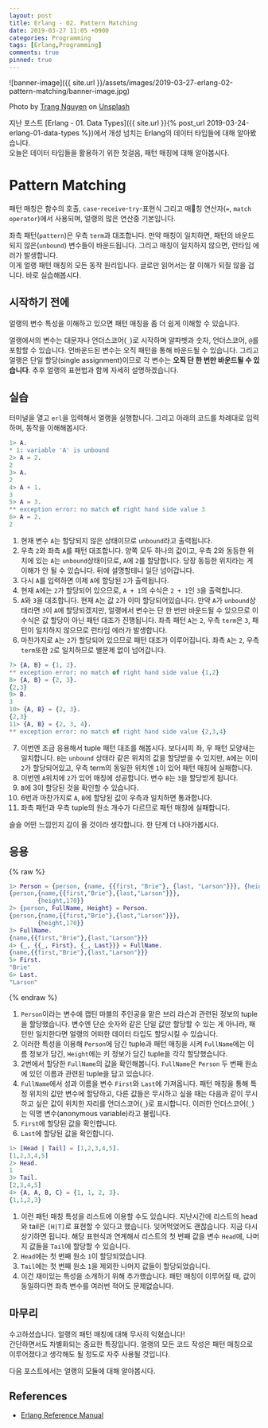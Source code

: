 ```yaml
---
layout: post
title: Erlang - 02. Pattern Matching
date: 2019-03-27 11:05 +0900
categories: Programming
tags: [Erlang,Programming]
comments: true
pinned: true
---
```


![banner-image]({{ site.url }}/assets/images/2019-03-27-erlang-02-pattern-matching/banner-image.jpg)

Photo by [Trang Nguyen](https://unsplash.com/photos/drke6MEs8Gg?utm_source=unsplash&utm_medium=referral&utm_content=creditCopyText) on [Unsplash](https://unsplash.com/search/photos/pattern?utm_source=unsplash&utm_medium=referral&utm_content=creditCopyText)

지난 포스트 [Erlang - 01. Data Types]({{ site.url }}{% post_url 2019-03-24-erlang-01-data-types %})에서 개성 넘치는 Erlang의 데이터 타입들에 대해 알아봤습니다.  
오늘은 데이터 타입들을 활용하기 위한 첫걸음, 패턴 매칭에 대해 알아봅시다.

# Pattern Matching

패턴 매칭은 함수의 호출, `case`-`receive`-`try`-표현식 그리고 매칭 연산자(`=`, `match operator`)에서 사용되며, 얼랭의 많은 연산중 기본입니다.

좌측 패턴(`pattern`)은 우측 `term`과 대조합니다. 만약 매칭이 일치하면, 패턴의 바운드되지 않은(`unbound`) 변수들이 바운드됩니다. 그리고 매칭이 일치하지 않으면, 런타임 에러가 발생합니다.  
이게 얼랭 패턴 매칭의 모든 동작 원리입니다. 글로만 읽어서는 잘 이해가 되질 않을 겁니다. 바로 실습해봅시다.

## 시작하기 전에

얼랭의 변수 특성을 이해하고 있으면 패턴 매칭을 좀 더 쉽게 이해할 수 있습니다.

얼랭에서의 변수는 대문자나 언더스코어(`_`)로 시작하며 알파벳과 숫자, 언더스코어, `@`를 포함할 수 있습니다. 언바운드된 변수는 오직 패턴을 통해 바운드될 수 있습니다. 그리고 얼랭은 단일 할당(single assignment)이므로 각 변수는 **오직 단 한 번만 바운드될 수 있습니다**. 추후 얼랭의 표현법과 함께 자세히 설명하겠습니다.

## 실습

터미널을 열고 `erl`을 입력해서 얼랭을 실행합니다. 그리고 아래의 코드를 차례대로 입력하며, 동작을 이해해봅시다.

```erlang
1> A.
* 1: variable 'A' is unbound
2> A = 2.
2
3> A.
2
4> A + 1.
3
5> A = 3.
** exception error: no match of right hand side value 3
6> A = 2.
2
```

1. 현재 변수 `A`는 할당되지 않은 상태이므로 `unbound`라고 출력됩니다.
2. 우측 `2`와 좌측 `A`를 패턴 대조합니다. 양쪽 모두 하나의 값이고, 우측 2와 동등한 위치에 있는 `A`는 `unbound`상태이므로, `A`에 `2`를 할당합니다. 당장 동등한 위치라는 게 이해가 안 될 수 있습니다. 뒤에 설명할테니 일단 넘어갑니다.
3. 다시 `A`를 입력하면 이제 `A`에 할당된 `2`가 출력됩니다.
4. 현재 `A`에는 `2`가 할당되어 있으므로, `A + 1`의 수식은 `2 + 1`인 `3`을 출력합니다.
5. `A`와 `3`을 대조합니다. 현재 `A`는 값 `2`가 이미 할당되어있습니다. 만약 `A`가 `unbound`상태라면 `3`이 `A`에 할당되겠지만, 얼랭에서 변수는 단 한 번만 바운드될 수 있으므로 이 수식은 값 할당이 아닌 패턴 대조가 진행됩니다. 좌측 패턴 `A`는 `2`, 우측 `term`은 `3`, 패턴이 일치하지 않으므로 런타임 에러가 발생합니다.
6. 마찬가지로 `A`는 `2`가 할당되어 있으므로 패턴 대조가 이루어집니다. 좌측 `A`는 `2`, 우측 `term`또한 `2`로 일치하므로 별문제 없이 넘어갑니다.
  ```erlang
7> {A, B} = {1, 2}.
** exception error: no match of right hand side value {1,2}
8> {A, B} = {2, 3}.
{2,3}
9> B.
3
10> {A, B} = {2, 3}.
{2,3}
11> {A, B} = {2, 3, 4}.
** exception error: no match of right hand side value {2,3,4}
```

7. 이번엔 조금 응용해서 tuple 패턴 대조를 해봅시다. 보다시피 좌, 우 패턴 모양새는 일치합니다. `B`는 `unbound` 상태라 같은 위치의 값을 할당받을 수 있지만, `A`에는 이미 `2`가 할당되어있고, 우측 term의 동일한 위치엔 `1`이 있어 패턴 매칭에 실패합니다.
8. 이번엔 `A`위치에 `2`가 있어 매칭에 성공합니다. 변수 `B`는 `3`을 할당받게 됩니다.
9. `B`에 3이 할당된 것을 확인할 수 있습니다.
10. 6번과 마찬가지로 `A`, `B`에 할당된 값이 우측과 일치하면 통과합니다.
11. 좌측 패턴과 우측 tuple의 원소 개수가 다르므로 패턴 매칭에 실패합니다.

슬슬 어떤 느낌인지 감이 올 것이라 생각합니다. 한 단계 더 나아가봅시다.

## 응용

{% raw %}
```erlang
1> Person = {person, {name, {{first, "Brie"}, {last, "Larson"}}}, {height, 170}}.
{person,{name,{{first,"Brie"},{last,"Larson"}}},
        {height,170}}
2> {person, FullName, Height} = Person.
{person,{name,{{first,"Brie"},{last,"Larson"}}},
        {height,170}}
3> FullName.
{name,{{first,"Brie"},{last,"Larson"}}}
4> {_, {{_, First}, {_, Last}}} = FullName.
{name,{{first,"Brie"},{last,"Larson"}}}
5> First.
"Brie"
6> Last.
"Larson"
```
{% endraw %}

1. `Person`이라는 변수에 캡틴 마블의 주인공을 맡은 브리 라슨과 관련된 정보의 tuple을 할당했습니다. 변수엔 단순 숫자와 같은 단일 값만 할당할 수 있는 게 아니라, 패턴만 일치한다면 얼랭의 어떠한 데이터 타입도 할당시킬 수 있습니다.
2. 이러한 특성을 이용해 `Person`에 담긴 tuple과 패턴 매칭을 시켜 `FullName`에는 이름 정보가 담긴, `Height`에는 키 정보가 담긴 tuple을 각각 할당했습니다.
3. 2번에서 할당한 `FullName`의 값을 확인해봅니다. `FullName`은 `Person` 두 번째 원소에 있던 이름과 관련된 tuple을 담고 있습니다.
4. `FullName`에서 성과 이름을 변수 `First`와 `Last`에 가져옵니다. 패턴 매칭을 통해 특정 위치의 값만 변수에 할당하고, 다른 값들은 무시하고 싶을 때는 다음과 같이 무시하고 싶은 값이 위치한 자리를 언더스코어(`_`)로 표시합니다. 이러한 언더스코어(`_`)는 익명 변수(anonymous variable)라고 불립니다.
5. `First`에 할당된 값을 확인합니다.
6. `Last`에 할당된 값을 확인합니다.

```erlang
1> [Head | Tail] = [1,2,3,4,5].
[1,2,3,4,5]
2> Head.
1
3> Tail.
[2,3,4,5]
4> {A, A, B, C} = {1, 1, 2, 3}.
{1,1,2,3}
```

1. 이런 패턴 매칭 특성을 리스트에 이용할 수도 있습니다. 지난시간에 리스트의 head와 tail은 `[H|T]`로 표현할 수 있다고 했습니다. 잊어먹었어도 괜찮습니다. 지금 다시 상기하면 됩니다. 해당 표현식과 연계해서 리스트의 첫 번째 값을 변수 `Head`에, 나머지 값들을 `Tail`에 할당할 수 있습니다.
2. `Head`에는 첫 번째 원소 `1`이 할당되었습니다.
3. `Tail`에는 첫 번째 원소 `1`을 제외한 나머지 값들이 할당되었습니다.
4. 이건 재미있는 특성을 소개하기 위해 추가했습니다. 패턴 매칭이 이루어질 때, 값이 동일하다면 좌측 변수를 여러번 적어도 문제없습니다.

## 마무리

수고하셨습니다. 얼랭의 패턴 매칭에 대해 무사히 익혔습니다!  
간단하면서도 차별화되는 중요한 특징입니다. 얼랭의 모든 코드 작성은 패턴 매칭으로 이루어졌다고 생각해도 될 정도로 자주 사용될 것입니다.

다음 포스트에서는 얼랭의 모듈에 대해 알아봅시다.

## References

- [Erlang Reference Manual](http://erlang.org/doc/reference_manual/patterns.html)
